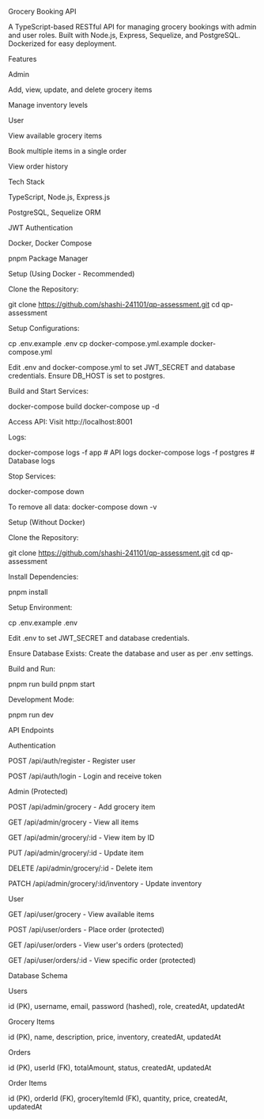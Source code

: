 Grocery Booking API

A TypeScript-based RESTful API for managing grocery bookings with admin and user roles. Built with Node.js, Express, Sequelize, and PostgreSQL. Dockerized for easy deployment.

Features

Admin

Add, view, update, and delete grocery items

Manage inventory levels

User

View available grocery items

Book multiple items in a single order

View order history

Tech Stack

TypeScript, Node.js, Express.js

PostgreSQL, Sequelize ORM

JWT Authentication

Docker, Docker Compose

pnpm Package Manager

Setup (Using Docker - Recommended)

Clone the Repository:

git clone https://github.com/shashi-241101/qp-assessment.git
cd qp-assessment

Setup Configurations:

cp .env.example .env
cp docker-compose.yml.example docker-compose.yml

Edit .env and docker-compose.yml to set JWT_SECRET and database credentials. Ensure DB_HOST is set to postgres.

Build and Start Services:

docker-compose build
docker-compose up -d

Access API:
Visit http://localhost:8001

Logs:

docker-compose logs -f app       # API logs
docker-compose logs -f postgres  # Database logs

Stop Services:

docker-compose down

To remove all data: docker-compose down -v

Setup (Without Docker)

Clone the Repository:

git clone https://github.com/shashi-241101/qp-assessment.git
cd qp-assessment

Install Dependencies:

pnpm install

Setup Environment:

cp .env.example .env

Edit .env to set JWT_SECRET and database credentials.

Ensure Database Exists:
Create the database and user as per .env settings.

Build and Run:

pnpm run build
pnpm start

Development Mode:

pnpm run dev

API Endpoints

Authentication

POST /api/auth/register - Register user

POST /api/auth/login - Login and receive token

Admin (Protected)

POST /api/admin/grocery - Add grocery item

GET /api/admin/grocery - View all items

GET /api/admin/grocery/:id - View item by ID

PUT /api/admin/grocery/:id - Update item

DELETE /api/admin/grocery/:id - Delete item

PATCH /api/admin/grocery/:id/inventory - Update inventory

User

GET /api/user/grocery - View available items

POST /api/user/orders - Place order (protected)

GET /api/user/orders - View user's orders (protected)

GET /api/user/orders/:id - View specific order (protected)

Database Schema

Users

id (PK), username, email, password (hashed), role, createdAt, updatedAt

Grocery Items

id (PK), name, description, price, inventory, createdAt, updatedAt

Orders

id (PK), userId (FK), totalAmount, status, createdAt, updatedAt

Order Items

id (PK), orderId (FK), groceryItemId (FK), quantity, price, createdAt, updatedAt

